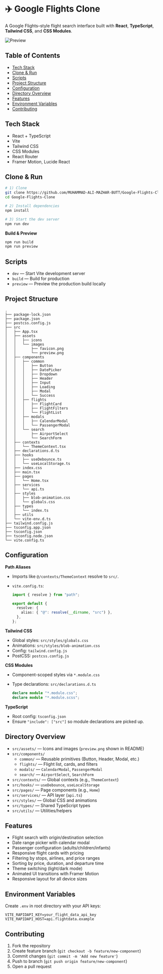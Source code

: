 # ✈️ Google Flights Clone

A Google Flights–style flight search interface built with **React**, **TypeScript**, **Tailwind CSS**, and **CSS Modules**.

![Preview](./src/assets/images/GoogleFlights.png)

## Table of Contents

- [Tech Stack](#tech-stack)
- [Clone & Run](#clone--run)
- [Scripts](#scripts)
- [Project Structure](#project-structure)
- [Configuration](#configuration)
- [Directory Overview](#directory-overview)
- [Features](#features)
- [Environment Variables](#environment-variables)
- [Contributing](#contributing)

## Tech Stack

- React + TypeScript
- Vite
- Tailwind CSS
- CSS Modules
- React Router
- Framer Motion, Lucide React

## Clone & Run

```bash
# 1) Clone
git clone https://github.com/MUHAMMAD-ALI-MAZHAR-BUTT/Google-Flights-Clone.git
cd Google-Flights-Clone

# 2) Install dependencies
npm install

# 3) Start the dev server
npm run dev
```

**Build & Preview**

```bash
npm run build
npm run preview
```

## Scripts

- `dev` — Start Vite development server
- `build` — Build for production
- `preview` — Preview the production build locally

## Project Structure

```text
.
├── package-lock.json
├── package.json
├── postcss.config.js
├── src
│   ├── App.tsx
│   ├── assets
│   │   ├── icons
│   │   └── images
│   │       ├── favicon.png
│   │       └── preview.png
│   ├── components
│   │   ├── common
│   │   │   ├── Button
│   │   │   ├── DatePicker
│   │   │   ├── Dropdown
│   │   │   ├── Header
│   │   │   ├── Input
│   │   │   ├── Loading
│   │   │   ├── Modal
│   │   │   └── Success
│   │   ├── flights
│   │   │   ├── FlightCard
│   │   │   ├── FlightFilters
│   │   │   └── FlightList
│   │   ├── modals
│   │   │   ├── CalendarModal
│   │   │   └── PassengerModal
│   │   └── search
│   │       ├── AirportSelect
│   │       └── SearchForm
│   ├── contexts
│   │   └── ThemeContext.tsx
│   ├── declarations.d.ts
│   ├── hooks
│   │   ├── useDebounce.ts
│   │   └── useLocalStorage.ts
│   ├── index.css
│   ├── main.tsx
│   ├── pages
│   │   └── Home.tsx
│   ├── services
│   │   └── api.ts
│   ├── styles
│   │   ├── blob-animation.css
│   │   └── globals.css
│   ├── types
│   │   └── index.ts
│   ├── utils
│   └── vite-env.d.ts
├── tailwind.config.js
├── tsconfig.app.json
├── tsconfig.json
├── tsconfig.node.json
└── vite.config.ts
```

## Configuration

**Path Aliases**

- Imports like `@/contexts/ThemeContext` resolve to `src/`.
- `vite.config.ts`:

  ```ts
  import { resolve } from "path";

  export default {
    resolve: {
      alias: { "@": resolve(__dirname, "src") },
    },
  };
  ```

**Tailwind CSS**

- Global styles: `src/styles/globals.css`
- Animations: `src/styles/blob-animation.css`
- Config: `tailwind.config.js`
- PostCSS: `postcss.config.js`

**CSS Modules**

- Component-scoped styles via `*.module.css`
- Type declarations: `src/declarations.d.ts`

  ```ts
  declare module "*.module.css";
  declare module "*.module.scss";
  ```

**TypeScript**

- Root config: `tsconfig.json`
- Ensure `"include": ["src"]` so module declarations are picked up.

## Directory Overview

- `src/assets/` — Icons and images (`preview.png` shown in README)
- `src/components/`
  - `common/` — Reusable primitives (Button, Header, Modal, etc.)
  - `flights/` — Flight list, cards, and filters
  - `modals/` — `CalendarModal`, `PassengerModal`
  - `search/` — `AirportSelect`, `SearchForm`
- `src/contexts/` — Global contexts (e.g., `ThemeContext`)
- `src/hooks/` — `useDebounce`, `useLocalStorage`
- `src/pages/` — Page components (e.g., `Home`)
- `src/services/` — API layer (`api.ts`)
- `src/styles/` — Global CSS and animations
- `src/types/` — Shared TypeScript types
- `src/utils/` — Utilities/helpers

## Features

- Flight search with origin/destination selection
- Date range picker with calendar modal
- Passenger configuration (adults/children/infants)
- Responsive flight cards with pricing
- Filtering by stops, airlines, and price ranges
- Sorting by price, duration, and departure time
- Theme switching (light/dark mode)
- Animated UI transitions with Framer Motion
- Responsive layout for all device sizes

## Environment Variables

Create `.env` in root directory with your API keys:

```env
VITE_RAPIDAPI_KEY=your_flight_data_api_key
VITE_RAPIDAPI_HOST=api.flightdata.example
```

## Contributing

1. Fork the repository
2. Create feature branch (`git checkout -b feature/new-component`)
3. Commit changes (`git commit -m 'Add new feature'`)
4. Push to branch (`git push origin feature/new-component`)
5. Open a pull request
